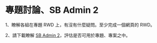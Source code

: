 # 專題討論、SB Admin 2

1、瞭解各組在專題 RWD 上，有沒有什麼疑問。至少完成一個網頁的 RWD。

2、請下載瞭解 [SB Admin 2](https://startbootstrap.com/themes/sb-admin-2/)，評估是否可用於專題、專案之中。

